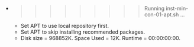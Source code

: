 * >>>>>>>>> Running inst-min-con-01-apt.sh ...
  * Set APT to use local repository first.
  * Set APT to skip installing recommended packages.
  * Disk size = 968852K. Space Used = 12K. Runtime = 00:00:00:00.
